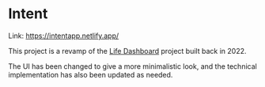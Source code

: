 # Intent
Link: https://intentapp.netlify.app/

This project is a revamp of the [Life Dashboard](https://github.com/nicoleang09/dashboard) project built back in 2022.

The UI has been changed to give a more minimalistic look, and the technical implementation has also been updated as needed.
